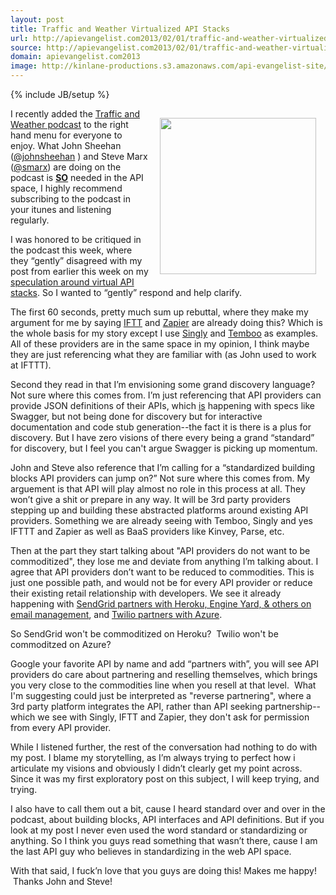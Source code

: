 ```yaml
---
layout: post
title: Traffic and Weather Virtualized API Stacks
url: http://apievangelist.com2013/02/01/traffic-and-weather-virtualized-api-stacks/
source: http://apievangelist.com2013/02/01/traffic-and-weather-virtualized-api-stacks/
domain: apievangelist.com2013
image: http://kinlane-productions.s3.amazonaws.com/api-evangelist-site/blog/Traffic-and-Weather.png
---
```

{% include JB/setup %}
<p><a href="http://trafficandweather.io/"><img style="padding: 15px;" src="https://s3.amazonaws.com/kinlane-productions/api-evangelist/traffic-and-weather/Traffic-and-Weather.png" alt="" width="250" align="right" /></a></p>
<p>I recently added the <a href="http://trafficandweather.io/">Traffic and Weather podcast</a> to the right hand menu for everyone to enjoy. What John Sheehan (<a href="http://twitter.com/johnsheehan">@johnsheehan</a><span>&nbsp;)</span> and Steve Marx (<a href="http://twitter.com/smarx">@smarx</a>) are doing on the podcast is <span style="text-decoration: underline;"><strong>SO</strong></span> needed in the API space, I highly recommend subscribing to the podcast in your itunes and listening regularly.</p>
<p>I was honored to be critiqued in the podcast this week, where they &ldquo;gently&rdquo; disagreed with my post from earlier this week on my <a title="virtualized API stacks" href="/2013/01/28/virtualized-api-stacks/">speculation around virtual API stacks</a>.  So I wanted to &ldquo;gently&rdquo; respond and help clarify.</p>
<p>The first 60 seconds, pretty much sum up rebuttal, where they make my argument for me by saying <a href="http://ifttt.com">IFTT</a> and <a href="http://zapier.com">Zapier</a> are already doing this? Which is the whole basis for my story except I use <a title="Singly" href="http://singly.com">Singly</a> and <a href="http://temboo.com">Temboo</a> as examples.  All of these providers are in the same space in my opinion, I think maybe they are just referencing what they are familiar with (as John used to work at IFTTT).</p>
<p>Second they read in that I&rsquo;m envisioning some grand discovery language?  Not sure where this comes from.  I&rsquo;m just referencing that API providers can provide JSON definitions of their APIs, which <span style="text-decoration: underline;">is</span> happening with specs like Swagger, but not being done for discovery but for interactive documentation and code stub generation--the fact it is there is a plus for discovery.  But I have zero visions of there every being a grand &ldquo;standard&rdquo; for discovery, but I feel you can't argue Swagger is picking up momentum.</p>
<p>John and Steve also reference that I&rsquo;m calling for a &ldquo;standardized building blocks API providers can jump on?&rdquo;  Not sure where this comes from.  My arguement is that API will play almost no role in this process at all.  They won&rsquo;t give a shit or prepare in any way.  It will be 3rd party providers stepping up and building these abstracted platforms around existing API providers.  Something we are already seeing with Temboo, Singly and yes IFTTT and Zapier as well as BaaS providers like Kinvey, Parse, etc.</p>
<p>Then at the part they start talking about "API providers do not want to be commoditized", they lose me and deviate from anything I&rsquo;m talking about.  I agree that API providers don&rsquo;t want to be reduced to commodities.  This is just one possible path, and would not be for every API provider or reduce their existing retail relationship with developers.  We see it already happening with <a href="http://venturebeat.com/2012/07/25/sendgrid-partners-heroku-engine-yard-cloudbees/">SendGrid partners with Heroku, Engine Yard, &amp; others on email management</a>, and <a href="http://www.geekwire.com/2012/twilio-partners-windows-azure/">Twilio partners with Azure</a>.</p>
<p>So SendGrid won't be commoditized on Heroku? &nbsp;Twilio won't be commoditzed on Azure?</p>
<p>Google your favorite API by name and add &ldquo;partners with&rdquo;, you will see API providers do care about partnering and reselling themselves, which brings you very close to the commodities line when you resell at that level. &nbsp;What I'm suggesting could just be interpreted as "reverse partnering", where a 3rd party platform integrates the API, rather than API seeking partnership--which we see with Singly, IFTT and Zapier, they don't ask for permission from every API provider.</p>
<p>While I listened further, the rest of the conversation had nothing to do with my post.  I blame my storytelling, as I&rsquo;m always trying to perfect how i articulate my visions and obviously I didn&rsquo;t clearly get my point across.  Since it was my first exploratory post on this subject, I will keep trying, and trying.&nbsp;</p>
<p>I also have to call them out a bit, cause I heard standard over and over in the podcast, about building blocks, API interfaces and API definitions.  But if you look at my post I never even used the word standard or standardizing or anything.  So I think you guys read something that wasn&rsquo;t there, cause I am the last API guy who believes in standardizing in the web API space.</p>
<p>With that said, I fuck&rsquo;n love that you guys are doing this!  Makes me happy! &nbsp;Thanks John and Steve!</p>
